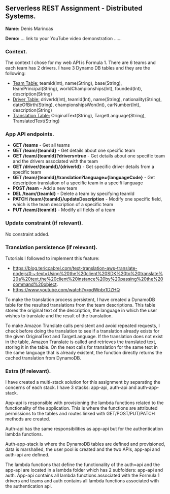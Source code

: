 ## Serverless REST Assignment - Distributed Systems.

**Name:** Denis Marincas

**Demo:** ... link to your YouTube video demonstration ......

### Context.

The context I chose for my web API is Formula 1. There are 6 teams and each team has 2 drivers. I have 3 Dynamo DB tables and they are the following:

- <ins>Team Table:</ins> teamId(Int), name(String), base(String), teamPrincipal(String), worldChampionships(Int), founded(Int), description(String)
- <ins>Driver Table:</ins> driverId(Int), teamId(Int), name(String), nationality(String), dateOfBirth(String), championshipsWon(Int), carNumber(Int), description(String)
- <ins>Translation Table:</ins> OriginalText(String), TargetLanguage(String), TranslatedText(String)

### App API endpoints.

- **GET /teams** - Get all teams
- **GET /team/{teamId}** - Get details about one specific team
- **GET /team/{teamId}?drivers=true** - Get details about one specific team and the drivers associated with the team
- **GET /driver/{teamId}/{driverId}** - Get specific driver details from a specific team
- **GET /team/{teamId}/translation?language={languageCode}** - Get description translation of a specific team in a specifi language
- **POST /team** - Add a new team
- **DEL /team/{teamId}** - Delete a team by specifying teamId
- **PATCH /team/{teamId}/updateDescription** - Modify one specific field, which is the team description of a specific team
- **PUT /team/{teamId}** - Modify all fields of a team

### Update constraint (if relevant).

No constraint added.

### Translation persistence (if relevant).

Tutorials I followed to implement this feature:

- https://blog.tericcabrel.com/text-translation-aws-translate-nodejs/#:~:text=Using%20the%20client%20SDK%20to%20translate%20a%20text,the%20client%20instance%20by%20passing%20the%20command%20object.
- https://www.youtube.com/watch?v=xdWpbr1DZHQ

To make the translation process persistent, I have created a DynamoDB table for the resulted translations from the team descriptions. This table stores the original text of the description, the language in which the user wishes to translate and the result of the translation.

To make Amazon Translate calls persistent and avoid repeated requests, I check before doing the translation to see if a translation already exists for the given OriginalText and TargetLanguage. If the translation does not exist in the table, Amazon Translate is called and retrieves the translated text, storing it in the table. On the next calls for translation for the same text in the same language that is already existent, the function directly returns the cached translation from DynamoDB.

### Extra (If relevant).

I have created a multi-stack solution for this assignment by separating the concerns of each stack. I have 3 stacks: app-api, auth-api and auth-app-stack.

App-api is responsible with provisioning the lambda functions related to the functionality of the application. This is where the functions are attributed permissions to the tables and routes linked with GET/POST/PUT/PATCH methods are created.

Auth-api has the same responsibilities as app-api but for the authentication lambda functions.

Auth-app-stack is where the DynamoDB tables are defined and provisioned, data is marshalled, the user pool is created and the two APIs, app-api and auth-api are defined.

The lambda functions that define the functionality of the auth=api and the app-api are located in a lambda folder which has 2 subfolders: app-api and auth. App-api contains all lambda functions associated with the Formula 1 drivers and teams and auth contains all lambda functions associated with the authentication api.
